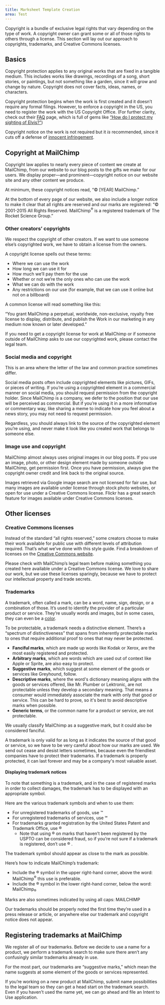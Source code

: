 ```yaml
---
title: Marksheet Template Creation
area: Test
---
```


Copyright is a bundle of exclusive legal rights that vary depending on the type of work. A copyright owner can grant some or all of those rights to others through a license. This section will lay out our approach to copyrights, trademarks, and Creative Commons licenses.

## Basics

Copyright protection applies to any original works that are fixed in a tangible medium. This includes works like drawings, recordings of a song, short stories, or paintings, but not something like a garden, since it will grow and change by nature. Copyright does not cover facts, ideas, names, or characters.

Copyright protection begins when the work is first created and it doesn’t require any formal filings. However, to enforce a copyright in the US, you need to register the work with the US Copyright Office. (For further clarity, check out their [FAQ](http://www.copyright.gov/help/faq/) page, which is full of gems like [“How do I protect my sighting of Elvis?”](http://copyright.gov/help/faq/faq-protect.html#elvis))

Copyright notice on the work is not required but it *is* recommended, since it cuts off a defense of [innocent infringement](https://www.law.cornell.edu/uscode/text/17/401).

## Copyright at MailChimp

Copyright law applies to nearly every piece of content we create at MailChimp, from our website to our blog posts to the gifts we make for our users. We display proper—and prominent—copyright notice on our website site and any other content we produce.

At minimum, these copyright notices read, “&copy; [YEAR] MailChimp.”

At the bottom of every page of our website, we also include a longer notice to make it clear that all rights are reserved and our marks are registered: “&copy; 2001-2015 All Rights Reserved. MailChimp<sup>&reg;</sup> is a registered trademark of The Rocket Science Group.”

### Other creators’ copyrights

We respect the copyright of other creators. If we want to use someone else’s copyrighted work, we have to obtain a license from the owners.

A copyright license spells out these terms:

* Where we can use the work
* How long we can use it for
* How much we’ll pay them for the use
* Whether or not we’re the only ones who can use the work
* What we can do with the work
* Any restrictions on our use (for example, that we can use it online but not on a billboard)

A common license will read something like this:

“You grant MailChimp a perpetual, worldwide, non-exclusive, royalty free license to display, distribute, and publish the Work in our marketing in any medium now known or later developed.”

If you need to get a copyright license for work at MailChimp or if someone outside of MailChimp asks to use our copyrighted work, please contact the legal team.

### Social media and copyright

This is an area where the letter of the law and common practice sometimes differ.

Social media posts often include copyrighted elements like pictures, GIFs, or pieces of writing. If you’re using a copyrighted element in a commercial manner on social media, you should request permission from the copyright holder. Since MailChimp is a company, we defer to the position that our use will be perceived as commercial. But if you’re using it in a more informative or commentary way, like sharing a meme to indicate how you feel about a news story, you may not need to request permission.

Regardless, you should always link to the source of the copyrighted element you’re using, and never make it look like you created work that belongs to someone else.

### Image use and copyright

MailChimp almost always uses original images in our blog posts. If you use an image, photo, or other design element made by someone outside MailChimp, get permission first. Once you have permission, always give the copyright owner credit and link back to the original source.

Images retrieved via Google image search are not licensed for fair use, but many images are available under license through stock photo websites, or open for use under a Creative Commons license. Flickr has a great search feature for images available under Creative Commons licenses.

## Other licenses

### Creative Commons licenses

Instead of the standard “all rights reserved,” some creators choose to make their work available for public use with different levels of attribution required. That’s what we’ve done with this style guide. Find a breakdown of licenses on the [Creative Commons website](https://creativecommons.org/licenses/).

Please check with MailChimp’s legal team before making something you created here available under a Creative Commons license. We love to share our work, but we use these licenses sparingly, because we have to protect our intellectual property and trade secrets.

### Trademarks

A trademark, often called a mark, can be a word, name, sign, design, or a combination of those. It’s used to identify the provider of a particular product or service. They’re usually words and images, but in some cases, they can even be a [color](https://en.wikipedia.org/wiki/Tiffany_Blue).

To be protectable, a trademark needs a distinctive element. There’s a “spectrum of distinctiveness” that spans from inherently protectable marks to ones that require additional proof to ones that may never be protected.

- **Fanciful marks**, which are made up words like Kodak or Xerox, are the most easily registered and protected.
- **Arbitrary marks**, which are words which are used out of context like Apple or Sprite, are also easy to protect.
- **Suggestive marks**, which suggest at some element of the goods or services like Greyhound, follow.
- **Descriptive marks**, where the word's dictionary meaning aligns with the goods or services offered, like Mr. Plumber or Lektronic, are not protectable unless they develop a secondary meaning. That means a consumer would immediately associate the mark with only that good or service. This can be hard to prove, so it's best to avoid descriptive marks when possible.
- **Generic terms**, or the common name for a product or service, are not protectable.

We usually classify MailChimp as a suggestive mark, but it could also be considered fanciful.

A trademark is only valid for as long as it indicates the source of that good or service, so we have to be very careful about how our marks are used. We send out cease and desist letters sometimes, because even the friendliest companies have to protect their trademarks. If a trademark is properly protected, it can last forever and may be a company's most valuable asset.

#### Displaying trademark notices

To note that something is a trademark, and in the case of registered marks in order to collect damages, the trademark has to be displayed with an appropriate symbol.

Here are the various trademark symbols and when to use them:

- For unregistered trademarks of goods, use &trade;
- For unregistered trademarks of services, use &#8480;
- For trademarks granted registration by the United States Patent and Trademark Office, use &reg;
  - Note that using &reg; on marks that haven’t been registered by the USPTO can be considered fraud, so if you’re not sure if a trademark is registered, don’t use &reg; .

The trademark symbol should appear as close to the mark as possible.

Here’s how to indicate MailChimp’s trademark:

- Include the &reg; symbol in the upper right-hand corner, above the word: MailChimp<sup>&reg;</sup> this use is preferable.
- Include the &reg; symbol in the lower right-hand corner, below the word: MailChimp<sub>&reg;</sub>

Marks are also sometimes indicated by using all caps: MAILCHIMP

Our trademarks should be properly noted the first time they’re used in a press release or article, or anywhere else our trademark and copyright notice does not appear.

## Registering trademarks at MailChimp

We register all of our trademarks. Before we decide to use a name for a product, we perform a trademark search to make sure there aren’t any confusingly similar trademarks already in use.

For the most part, our trademarks are “suggestive marks,” which mean the name suggests at some element of the goods or services represented.

If you’re working on a new product at MailChimp, submit name possibilities to the legal team so they can get a head start on the trademark search. Even if you haven’t used the name yet, we can go ahead and file an Intent to Use application.
